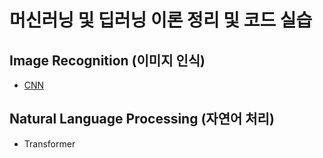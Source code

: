 # 머신러닝 및 딥러닝 이론 정리 및 코드 실습

## Image Recognition (이미지 인식)
- [CNN](https://github.com/JKyeob/Study/blob/main/Image_CNN.ipynb)

## Natural Language Processing (자연어 처리)
- Transformer
